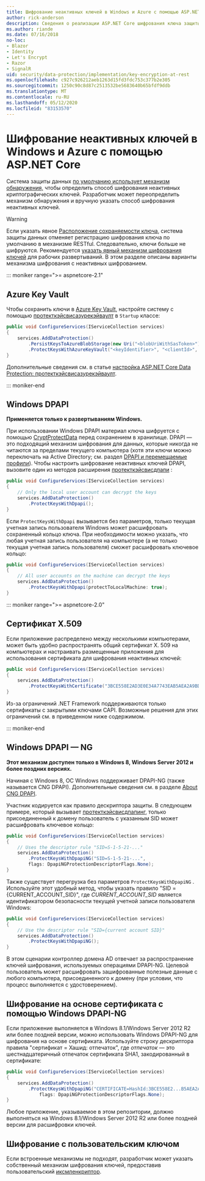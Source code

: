 ```yaml
---
title: Шифрование неактивных ключей в Windows и Azure с помощью ASP.NET Core
author: rick-anderson
description: Сведения о реализации ASP.NET Core шифрования ключа защиты данных при хранении.
ms.author: riande
ms.date: 07/16/2018
no-loc:
- Blazor
- Identity
- Let's Encrypt
- Razor
- SignalR
uid: security/data-protection/implementation/key-encryption-at-rest
ms.openlocfilehash: c927c926212aeb1263d15fd3fdc753c377b2e305
ms.sourcegitcommit: 1250c90c8d87c2513532be5683640b65bfdf9ddb
ms.translationtype: MT
ms.contentlocale: ru-RU
ms.lasthandoff: 05/12/2020
ms.locfileid: "83153570"
---
```

# <a name="key-encryption-at-rest-in-windows-and-azure-using-aspnet-core"></a>Шифрование неактивных ключей в Windows и Azure с помощью ASP.NET Core

Система защиты данных [по умолчанию использует механизм обнаружения,](xref:security/data-protection/configuration/default-settings) чтобы определить способ шифрования неактивных криптографических ключей. Разработчик может переопределить механизм обнаружения и вручную указать способ шифрования неактивных ключей.

> [!WARNING]
> Если указать явное [Расположение сохраняемости ключа](xref:security/data-protection/implementation/key-storage-providers), система защиты данных отменяет регистрацию шифрования ключа по умолчанию в механизме RESTful. Следовательно, ключи больше не шифруются. Рекомендуется [указать явный механизм шифрования ключей](xref:security/data-protection/implementation/key-encryption-at-rest) для рабочих развертываний. В этом разделе описаны варианты механизма шифрования с неактивных шифрованием.

::: moniker range=">= aspnetcore-2.1"

## <a name="azure-key-vault"></a>Azure Key Vault

Чтобы сохранить ключи в [Azure Key Vault](https://azure.microsoft.com/services/key-vault/), настройте систему с помощью [протекткэйсвисазурекэйваулт](/dotnet/api/microsoft.aspnetcore.dataprotection.azuredataprotectionbuilderextensions.protectkeyswithazurekeyvault) в `Startup` классе:

```csharp
public void ConfigureServices(IServiceCollection services)
{
    services.AddDataProtection()
        .PersistKeysToAzureBlobStorage(new Uri("<blobUriWithSasToken>"))
        .ProtectKeysWithAzureKeyVault("<keyIdentifier>", "<clientId>", "<clientSecret>");
}
```

Дополнительные сведения см. в статье [настройка ASP.NET Core Data Protection: протекткэйсвисазурекэйваулт](xref:security/data-protection/configuration/overview#protectkeyswithazurekeyvault).

::: moniker-end

## <a name="windows-dpapi"></a>Windows DPAPI

**Применяется только к развертываниям Windows.**

При использовании Windows DPAPI материал ключа шифруется с помощью [CryptProtectData](/windows/desktop/api/dpapi/nf-dpapi-cryptprotectdata) перед сохранением в хранилище. DPAPI — это подходящий механизм шифрования для данных, которые никогда не читаются за пределами текущего компьютера (хотя эти ключи можно переключать на Active Directory; см. раздел [DPAPI и перемещаемые профили](https://support.microsoft.com/kb/309408/#6)). Чтобы настроить шифрование неактивных ключей DPAPI, вызовите один из методов расширения [протекткэйсвисдпапи](/dotnet/api/microsoft.aspnetcore.dataprotection.dataprotectionbuilderextensions.protectkeyswithdpapi) :

```csharp
public void ConfigureServices(IServiceCollection services)
{
    // Only the local user account can decrypt the keys
    services.AddDataProtection()
        .ProtectKeysWithDpapi();
}
```

Если `ProtectKeysWithDpapi` вызывается без параметров, только текущая учетная запись пользователя Windows может расшифровать сохраненный кольцо ключа. При необходимости можно указать, что любая учетная запись пользователя на компьютере (а не только текущая учетная запись пользователя) сможет расшифровать ключевое кольцо:

```csharp
public void ConfigureServices(IServiceCollection services)
{
    // All user accounts on the machine can decrypt the keys
    services.AddDataProtection()
        .ProtectKeysWithDpapi(protectToLocalMachine: true);
}
```

::: moniker range=">= aspnetcore-2.0"

## <a name="x509-certificate"></a>Сертификат X.509

Если приложение распределено между несколькими компьютерами, может быть удобно распространять общий сертификат X. 509 на компьютерах и настраивать размещенные приложения для использования сертификата для шифрования неактивных ключей:

```csharp
public void ConfigureServices(IServiceCollection services)
{
    services.AddDataProtection()
        .ProtectKeysWithCertificate("3BCE558E2AD3E0E34A7743EAB5AEA2A9BD2575A0");
}
```

Из-за ограничений .NET Framework поддерживаются только сертификаты с закрытыми ключами CAPI. Возможные решения для этих ограничений см. в приведенном ниже содержимом.

::: moniker-end

## <a name="windows-dpapi-ng"></a>Windows DPAPI — NG

**Этот механизм доступен только в Windows 8, Windows Server 2012 и более поздних версиях.**

Начиная с Windows 8, ОС Windows поддерживает DPAPI-NG (также называется CNG DPAPI). Дополнительные сведения см. в разделе [About CNG DPAPI](/windows/desktop/SecCNG/cng-dpapi).

Участник кодируется как правило дескриптора защиты. В следующем примере, который вызывает [протекткэйсвисдпапинг](/dotnet/api/microsoft.aspnetcore.dataprotection.dataprotectionbuilderextensions.protectkeyswithdpaping), только присоединенный к домену пользователь с указанным SID может расшифровать ключевое кольцо:

```csharp
public void ConfigureServices(IServiceCollection services)
{
    // Uses the descriptor rule "SID=S-1-5-21-..."
    services.AddDataProtection()
        .ProtectKeysWithDpapiNG("SID=S-1-5-21-...",
        flags: DpapiNGProtectionDescriptorFlags.None);
}
```

Также существует перегрузка без параметров `ProtectKeysWithDpapiNG` . Используйте этот удобный метод, чтобы указать правило "SID = {CURRENT_ACCOUNT_SID}", где *CURRENT_ACCOUNT_SID* является идентификатором безопасности текущей учетной записи пользователя Windows:

```csharp
public void ConfigureServices(IServiceCollection services)
{
    // Use the descriptor rule "SID={current account SID}"
    services.AddDataProtection()
        .ProtectKeysWithDpapiNG();
}
```

В этом сценарии контроллер домена AD отвечает за распространение ключей шифрования, используемых операциями DPAPI-NG. Целевой пользователь может расшифровать зашифрованные полезные данные с любого компьютера, присоединенного к домену (при условии, что процесс выполняется с удостоверением).

## <a name="certificate-based-encryption-with-windows-dpapi-ng"></a>Шифрование на основе сертификата с помощью Windows DPAPI-NG

Если приложение выполняется в Windows 8.1/Windows Server 2012 R2 или более поздней версии, можно использовать Windows DPAPI-NG для шифрования на основе сертификата. Используйте строку дескриптора правила "сертификат = Хашид: отпечаток", где *отпечаток* — это шестнадцатеричный отпечаток сертификата SHA1, закодированный в сертификате:

```csharp
public void ConfigureServices(IServiceCollection services)
{
    services.AddDataProtection()
        .ProtectKeysWithDpapiNG("CERTIFICATE=HashId:3BCE558E2...B5AEA2A9BD2575A0",
            flags: DpapiNGProtectionDescriptorFlags.None);
}
```

Любое приложение, указываемое в этом репозитории, должно выполняться на Windows 8.1/Windows Server 2012 R2 или более поздней версии для расшифровки ключей.

## <a name="custom-key-encryption"></a>Шифрование с пользовательским ключом

Если встроенные механизмы не подходят, разработчик может указать собственный механизм шифрования ключей, предоставив пользовательский [иксмленкриптор](/dotnet/api/microsoft.aspnetcore.dataprotection.xmlencryption.ixmlencryptor).
